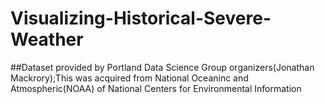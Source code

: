 # Visualizing-Historical-Severe-Weather
##Dataset provided by Portland Data Science Group organizers(Jonathan Mackrory);This was acquired from National Oceaninc and Atmospheric(NOAA) of National Centers for Environmental Information
